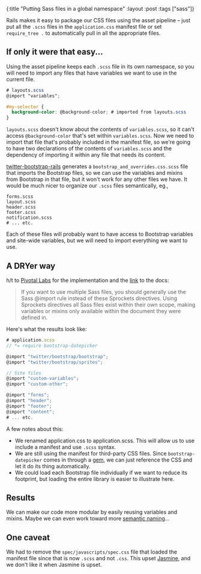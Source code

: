 {:title "Putting Sass files in a global namespace"
:layout :post
:tags ["sass"]}

Rails makes it easy to package our CSS files using the asset pipeline – just put all the `.scss`
files in the `application.css` manifest file or set `require_tree .` to automatically pull in all
the appropriate files.

## If only it were that easy...

Using the asset pipeline keeps each `.scss` file in its own namespace, so you will need to import
any files that have variables we want to use in the current file.

```scss
# layouts.scss
@import "variables";

#my-selector {
  background-color: @background-color; # imported from layouts.scss
}
```

`layouts.scss` doesn't know about the contents of `variables.scss`, so it can't access
`@background-color` that's set within `variables.scss`. Now we need to import that file that's
probably included in the manifest file, so we're going to have two declarations of the contents of
`variables.scss` and the dependency of importing it within any file that needs its content.

[twitter-bootstrap-rails][1] generates a `bootstrap_and_overrides.css.scss` file that imports the
Bootstrap files, so we can use the variables and mixins from Bootstrap in that file, but it won't
work for any other files we have. It would be much nicer to organize our `.scss` files
semantically, eg.,

```
forms.scss
layout.scss
header.scss
footer.scss
notification.scss
# ... etc.
```

Each of these files will probably want to have access to Bootstrap variables and site-wide
variables, but we will need to import everything we want to use.

## A DRYer way

h/t to [Pivotal Labs][2] for the implementation and the [link][3] to the docs:

> If you want to use multiple Sass files, you should generally use the Sass @import rule instead
of these Sprockets directives. Using Sprockets directives all Sass files exist within their own
scope, making variables or mixins only available within the document they were defined in.

Here's what the results look like:

```javascript
# application.scss
// *= require bootstrap-datepicker

@import "twitter/bootstrap/bootstrap";
@import "twitter/bootstrap/sprites";

// Site files
@import "custom-variables";
@import "custom-other";

@import "forms";
@import "header";
@import "footer";
@import "content";
# ... etc.
```

A few notes about this:

* We renamed application.css to application.scss. This will allow us to use include a manifest and
  use `.scss` syntax.
* We are still using the manifest for third-party CSS files. Since `bootstrap-datepicker` comes in
  through a [gem][4], we can just reference the CSS and let it do its thing automatically.
* We could load each Bootstrap file individually if we want to reduce its footprint, but loading
  the entire library is easier to illustrate here.

## Results

We can make our code more modular by easily reusing variables and mixins. Maybe we can even work
toward more [semantic naming][5]...

## One caveat

We had to remove the `spec/javascripts/spec.css` file that loaded the manifest file since that is
now `.scss` and not `.css`. This upset [Jasmine][6], and we don't like it when Jasmine is upset.

[1]: https://github.com/seyhunak/twitter-bootstrap-rails
[2]: https://blog.pivotal.io/pivotal-labs/labs/structure-your-sass-files-with-import
[3]: http://guides.rubyonrails.org/asset_pipeline.html
[4]: https://github.com/Nerian/bootstrap-datepicker-rails/
[5]: http://ruby.bvision.com/blog/please-stop-embedding-bootstrap-classes-in-your-html
[6]: http://jasmine.github.io/
